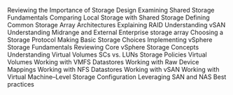 Reviewing the Importance of Storage Design
Examining Shared Storage Fundamentals 
Comparing Local Storage with Shared Storage 
Defining Common Storage Array Architectures 
Explaining RAID 
Understanding vSAN 
Understanding Midrange and External Enterprise storage array
Choosing a Storage Protocol 
Making Basic Storage Choices 
Implementing vSphere Storage Fundamentals 
Reviewing Core vSphere Storage Concepts 
Understanding Virtual Volumes
SCs vs. LUNs 
Storage Policies 
Virtual Volumes 
Working with VMFS Datastores 
Working with Raw Device Mappings 
Working with NFS Datastores
Working with vSAN 
Working with Virtual Machine–Level Storage Configuration 
Leveraging SAN and NAS Best practices